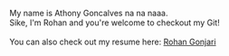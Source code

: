 My name is Athony Goncalves na na naaa.
<br>Sike, I'm Rohan and you're welcome to checkout my Git!
<br><br>You can also check out my resume here: [Rohan Gonjari](https://github.com/rohang2504/rohang2504/blob/main/Rohan_Gonjari_resume.pdf)

<!---
rohang2504/rohang2504 is a ✨ special ✨ repository because its `README.md` (this file) appears on your GitHub profile.
You can click the Preview link to take a look at your changes.
--->
